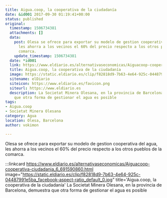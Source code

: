 ```yaml
---
title: Aigua.coop, la cooperativa de la ciudadanía
date: &id001 2017-09-30 01:19:41+00:00
status: published
original:
  timestamp: 1506734381
  attachments: []
  data:
    post: Olesa se ofrece para exportar su modelo de gestion cooperativa del agua,
      les ahorra a los vecinos el 60% del precio respecto a los otros pueblos de la
      comarca.
    update_timestamp: 1506734381
  date: *id001
  link: https://www.eldiario.es/alternativaseconomicas/Aiguacoop-cooperativa-ciudadania_6_691590860.html
  title: Aigua.coop, la cooperativa de la ciudadanía
  image: https://static.eldiario.es/clip/f82818d9-7b63-4e64-925c-04487991e5ba_facebook-aspect-ratio_default_0.jpg
  sitename: elDiario
  siteicon: https://www.eldiario.es/favicon.png
  siteurl: https://www.eldiario.es
  description: La Societat Minera Olesana, en la provincia de Barcelona, demuestra
    que otra forma de gestionar el agua es posible
tags:
- Aigua.coop
- Societat Minera Olesana
category: Agua
location: Olesa, Barcelona
author: vokimon

---
```

Olesa se ofrece para exportar su modelo de gestion cooperativa del agua, les ahorra a los vecinos el 60% del precio respecto a los otros pueblos de la comarca.

:::linkcard https://www.eldiario.es/alternativaseconomicas/Aiguacoop-cooperativa-ciudadania_6_691590860.html image="https://static.eldiario.es/clip/f82818d9-7b63-4e64-925c-04487991e5ba_facebook-aspect-ratio_default_0.jpg" title='Aigua.coop, la cooperativa de la ciudadanía'
    La Societat Minera Olesana, en la provincia de Barcelona, demuestra que otra forma de gestionar el agua es posible

